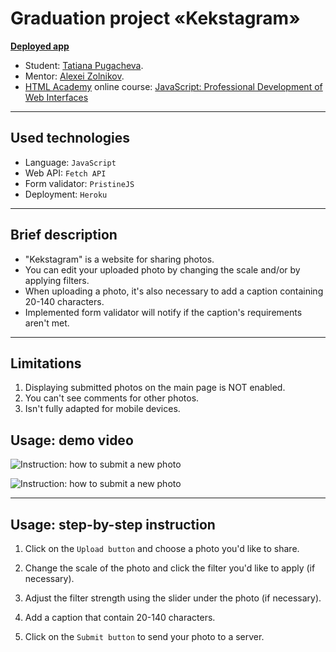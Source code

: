 # Graduation project «Kekstagram»

**[Deployed app](https://kekstagram.herokuapp.com/)**

* Student: [Tatiana Pugacheva](https://up.htmlacademy.ru/javascript/27/user/1892769).
* Mentor: [Alexei Zolnikov](https://htmlacademy.ru/profile/id870391).
* [HTML Academy](https://htmlacademy.ru/) online course: [JavaScript: Professional Development of Web Interfaces](https://htmlacademy.ru/intensive/javascript)

---

## Used technologies

* Language: `JavaScript`
* Web API: `Fetch API`
* Form validator: `PristineJS`
* Deployment: `Heroku`

---
## Brief description

* "Kekstagram" is a website for sharing photos.
* You can edit your uploaded photo by changing the scale and/or by applying filters.
* When uploading a photo, it's also necessary to add a caption containing 20-140 characters.
* Implemented form validator will notify if the caption's requirements aren't met.

---
## Limitations
1. Displaying submitted photos on the main page is NOT enabled.
2. You can't see comments for other photos.
3. Isn't fully adapted for mobile devices.

## Usage: demo video

![Instruction: how to submit a new photo](gif/usage-demo.gif)

![Instruction: how to submit a new photo](gif/demo-photos.gif)

---

## Usage: step-by-step instruction

1. Click on the `Upload button` and choose a photo you'd like to share.

2. Change the scale of the photo and click the filter you'd like to apply (if necessary).

3. Adjust the filter strength using the slider under the photo (if necessary).

4. Add a caption that contain 20-140 characters.

5. Click on the `Submit button` to send your photo to a server.

